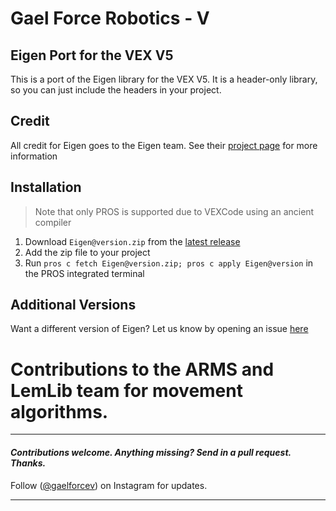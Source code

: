 # Gael Force Robotics - V 

## Eigen Port for the VEX V5
This is a port of the Eigen library for the VEX V5. It is a header-only library, so you can just include the headers in your project.

## Credit
All credit for Eigen goes to the Eigen team. See their [project page](https://eigen.tuxfamily.org/index.php?title=Main_Page) for more information

## Installation

> Note that only PROS is supported due to VEXCode using an ancient compiler

1. Download `Eigen@version.zip` from the [latest release](https://github.com/LemLib/Eigen/releases/latest)
2. Add the zip file to your project
3. Run `pros c fetch Eigen@version.zip; pros c apply Eigen@version` in the PROS integrated terminal

## Additional Versions

Want a different version of Eigen? Let us know by opening an issue [here](https://github.com/LemLib/Eigen/issues/new)

# Contributions to the ARMS and LemLib team for movement algorithms.

---
#### _Contributions welcome. Anything missing? Send in a pull request. Thanks._
Follow  ([@gaelforcev](https://instagram.com/gaelforcev)) on Instagram for updates.

---

